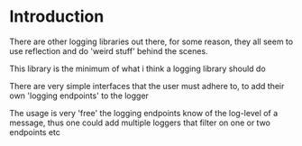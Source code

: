 # Introduction
There are other logging libraries out there, for some reason, they all seem to use reflection and do 'weird stuff' behind the scenes.

This library is the minimum of what i think a logging library should do

There are very simple interfaces that the user must adhere to, to add their own 'logging endpoints' to the logger

The usage is very 'free' the logging endpoints know of the log-level of a message, thus one could add multiple loggers that filter on one or two endpoints etc
